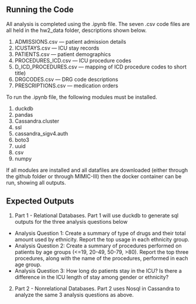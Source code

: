 ## Running the Code
All analysis is completed using the .ipynb file. The seven .csv code files are all held in the hw2_data folder, descriptions shown below.
1. ADMISSIONS.csv — patient admission details
2. ICUSTAYS.csv — ICU stay records
3. PATIENTS.csv — patient demographics
4. PROCEDURES_ICD.csv — ICU procedure codes
5. D_ICD_PROCEDURES.csv — mapping of ICD procedure codes to short title)
6. DRGCODES.csv — DRG code descriptions
7. PRESCRIPTIONS.csv — medication orders

To run the .ipynb file, the following modules must be installed.
1. duckdb
2. pandas
3. Cassandra.cluster
4. ssl
5. cassandra_sigv4.auth
6. boto3
7. uuid
8. csv
9. numpy

If all modules are installed and all datafiles are downloaded (either through the github folder or through MIMIC-III) then the docker container can be run, showing all outputs.

## Expected Outputs
1. Part 1 - Relational Databases. Part 1 will use duckdb to generate sql outputs for the three analysis questions below
- Analysis Question 1: Create a summary of type of drugs and their total amount used by ethnicity. Report the top usage in each ethnicity group.
- Analysis Question 2: Create a summary of procedures performed on patients by age groups (<=19, 20-49, 50-79, >80). Report the top three procedures, along with the name of the procedures, performed in each age group.
- Analysis Question 3: How long do patients stay in the ICU? Is there a difference in the ICU length of stay among gender or ethnicity?
2. Part 2 - Nonrelational Databases. Part 2 uses Nosql in Cassandra to analyze the same 3 analysis questions as above.
